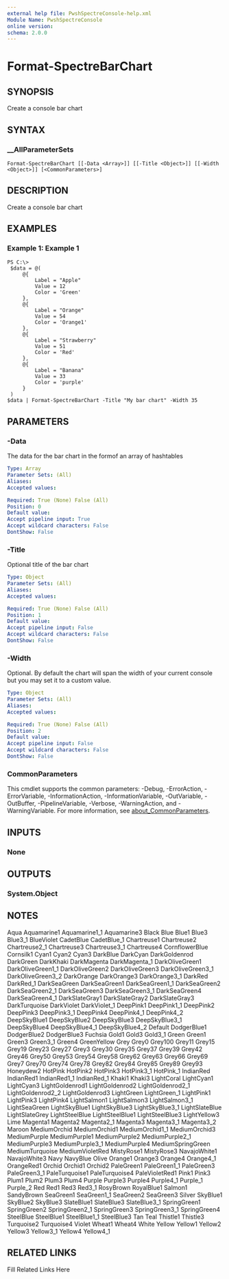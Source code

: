 ```yaml
---
external help file: PwshSpectreConsole-help.xml
Module Name: PwshSpectreConsole
online version:
schema: 2.0.0
---
```


# Format-SpectreBarChart

## SYNOPSIS

Create a console bar chart

## SYNTAX

### __AllParameterSets

```
Format-SpectreBarChart [[-Data <Array>]] [[-Title <Object>]] [[-Width <Object>]] [<CommonParameters>]
```

## DESCRIPTION

Create a console bar chart

## EXAMPLES

### Example 1: Example 1

```
PS C:\>
 $data = @(
     @{
         Label = "Apple"
         Value = 12
         Color = 'Green'
     },
     @{
         Label = "Orange"
         Value = 54
         Color = 'Orange1'
     },
     @{
         Label = "Strawberry"
         Value = 51
         Color = 'Red'
     },
     @{
         Label = "Banana"
         Value = 33
         Color = 'purple'
     }
 )
$data | Format-SpectreBarChart -Title "My bar chart" -Width 35
```



## PARAMETERS

### -Data

The data for the bar chart in the formof an array of hashtables

```yaml
Type: Array
Parameter Sets: (All)
Aliases:
Accepted values:

Required: True (None) False (All)
Position: 0
Default value:
Accept pipeline input: True
Accept wildcard characters: False
DontShow: False
```

### -Title

Optional title of the bar chart

```yaml
Type: Object
Parameter Sets: (All)
Aliases:
Accepted values:

Required: True (None) False (All)
Position: 1
Default value:
Accept pipeline input: False
Accept wildcard characters: False
DontShow: False
```

### -Width
Optional.
By default the chart will span the width of your current console but you may set it to a custom value.

```yaml
Type: Object
Parameter Sets: (All)
Aliases:
Accepted values:

Required: True (None) False (All)
Position: 2
Default value:
Accept pipeline input: False
Accept wildcard characters: False
DontShow: False
```


### CommonParameters

This cmdlet supports the common parameters: -Debug, -ErrorAction, -ErrorVariable, -InformationAction, -InformationVariable, -OutVariable, -OutBuffer, -PipelineVariable, -Verbose, -WarningAction, and -WarningVariable. For more information, see [about_CommonParameters](http://go.microsoft.com/fwlink/?LinkID=113216).

## INPUTS

### None



## OUTPUTS

### System.Object



## NOTES

Aqua
Aquamarine1
Aquamarine1_1
Aquamarine3
Black
Blue
Blue1
Blue3
Blue3_1
BlueViolet
CadetBlue
CadetBlue_1
Chartreuse1
Chartreuse2
Chartreuse2_1
Chartreuse3
Chartreuse3_1
Chartreuse4
CornflowerBlue
Cornsilk1
Cyan1
Cyan2
Cyan3
DarkBlue
DarkCyan
DarkGoldenrod
DarkGreen
DarkKhaki
DarkMagenta
DarkMagenta_1
DarkOliveGreen1
DarkOliveGreen1_1
DarkOliveGreen2
DarkOliveGreen3
DarkOliveGreen3_1
DarkOliveGreen3_2
DarkOrange
DarkOrange3
DarkOrange3_1
DarkRed
DarkRed_1
DarkSeaGreen
DarkSeaGreen1
DarkSeaGreen1_1
DarkSeaGreen2
DarkSeaGreen2_1
DarkSeaGreen3
DarkSeaGreen3_1
DarkSeaGreen4
DarkSeaGreen4_1
DarkSlateGray1
DarkSlateGray2
DarkSlateGray3
DarkTurquoise
DarkViolet
DarkViolet_1
DeepPink1
DeepPink1_1
DeepPink2
DeepPink3
DeepPink3_1
DeepPink4
DeepPink4_1
DeepPink4_2
DeepSkyBlue1
DeepSkyBlue2
DeepSkyBlue3
DeepSkyBlue3_1
DeepSkyBlue4
DeepSkyBlue4_1
DeepSkyBlue4_2
Default
DodgerBlue1
DodgerBlue2
DodgerBlue3
Fuchsia
Gold1
Gold3
Gold3_1
Green
Green1
Green3
Green3_1
Green4
GreenYellow
Grey
Grey0
Grey100
Grey11
Grey15
Grey19
Grey23
Grey27
Grey3
Grey30
Grey35
Grey37
Grey39
Grey42
Grey46
Grey50
Grey53
Grey54
Grey58
Grey62
Grey63
Grey66
Grey69
Grey7
Grey70
Grey74
Grey78
Grey82
Grey84
Grey85
Grey89
Grey93
Honeydew2
HotPink
HotPink2
HotPink3
HotPink3_1
HotPink_1
IndianRed
IndianRed1
IndianRed1_1
IndianRed_1
Khaki1
Khaki3
LightCoral
LightCyan1
LightCyan3
LightGoldenrod1
LightGoldenrod2
LightGoldenrod2_1
LightGoldenrod2_2
LightGoldenrod3
LightGreen
LightGreen_1
LightPink1
LightPink3
LightPink4
LightSalmon1
LightSalmon3
LightSalmon3_1
LightSeaGreen
LightSkyBlue1
LightSkyBlue3
LightSkyBlue3_1
LightSlateBlue
LightSlateGrey
LightSteelBlue
LightSteelBlue1
LightSteelBlue3
LightYellow3
Lime
Magenta1
Magenta2
Magenta2_1
Magenta3
Magenta3_1
Magenta3_2
Maroon
MediumOrchid
MediumOrchid1
MediumOrchid1_1
MediumOrchid3
MediumPurple
MediumPurple1
MediumPurple2
MediumPurple2_1
MediumPurple3
MediumPurple3_1
MediumPurple4
MediumSpringGreen
MediumTurquoise
MediumVioletRed
MistyRose1
MistyRose3
NavajoWhite1
NavajoWhite3
Navy
NavyBlue
Olive
Orange1
Orange3
Orange4
Orange4_1
OrangeRed1
Orchid
Orchid1
Orchid2
PaleGreen1
PaleGreen1_1
PaleGreen3
PaleGreen3_1
PaleTurquoise1
PaleTurquoise4
PaleVioletRed1
Pink1
Pink3
Plum1
Plum2
Plum3
Plum4
Purple
Purple3
Purple4
Purple4_1
Purple_1
Purple_2
Red
Red1
Red3
Red3_1
RosyBrown
RoyalBlue1
Salmon1
SandyBrown
SeaGreen1
SeaGreen1_1
SeaGreen2
SeaGreen3
Silver
SkyBlue1
SkyBlue2
SkyBlue3
SlateBlue1
SlateBlue3
SlateBlue3_1
SpringGreen1
SpringGreen2
SpringGreen2_1
SpringGreen3
SpringGreen3_1
SpringGreen4
SteelBlue
SteelBlue1
SteelBlue1_1
SteelBlue3
Tan
Teal
Thistle1
Thistle3
Turquoise2
Turquoise4
Violet
Wheat1
Wheat4
White
Yellow
Yellow1
Yellow2
Yellow3
Yellow3_1
Yellow4
Yellow4_1

## RELATED LINKS

Fill Related Links Here
